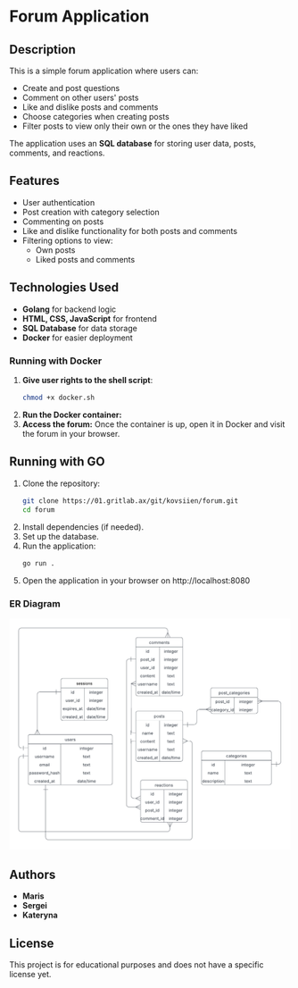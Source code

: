 # Forum Application

## Description
This is a simple forum application where users can:
- Create and post questions
- Comment on other users' posts
- Like and dislike posts and comments
- Choose categories when creating posts
- Filter posts to view only their own or the ones they have liked

The application uses an **SQL database** for storing user data, posts, comments, and reactions.

## Features
- User authentication
- Post creation with category selection
- Commenting on posts
- Like and dislike functionality for both posts and comments
- Filtering options to view:
  - Own posts
  - Liked posts and comments

## Technologies Used
- **Golang** for backend logic
- **HTML, CSS, JavaScript** for frontend
- **SQL Database** for data storage
- **Docker** for easier deployment

### Running with Docker

1. **Give user rights to the shell script**:
   ```bash
   chmod +x docker.sh
2. **Run the Docker container:**
3. **Access the forum:**
Once the container is up, open it in Docker and visit the forum in your browser.

## Running with GO 
1. Clone the repository:
   ```sh
   git clone https://01.gritlab.ax/git/kovsiien/forum.git
   cd forum
   ```
2. Install dependencies (if needed).
3. Set up the database.
4. Run the application:
   ```sh
   go run .
   ```
5. Open the application in your browser on http://localhost:8080

### ER Diagram

![alt text](ERD.png)

## Authors
- **Maris**
- **Sergei**
- **Kateryna**

## License
This project is for educational purposes and does not have a specific license yet.